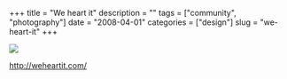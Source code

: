 +++
title = "We heart it"
description = ""
tags = ["community", "photography"]
date = "2008-04-01"
categories = ["design"]
slug = "we-heart-it"
+++


 

  <div id="screens-thumbs" class="clearfix">
    <div class="txt-center" id="design-submission"><a href="http://weheartit.com/"><img id='bluga-thumbnail-759' class='bluga-thumbnail large' src='http://media.konigi.com/bluga/
wt47f2757647cdc_1.jpg'/></a></div>  
  </div>   
<p><a href="http://weheartit.com/">http://weheartit.com/</a></p>




